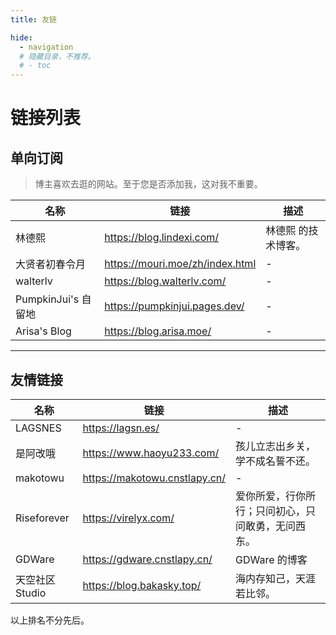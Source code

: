 ```yaml
---
title: 友链

hide:
  - navigation
  # 隐藏目录，不推荐。
  # - toc 
---
```


# 链接列表

## 单向订阅
> 博主喜欢去逛的网站。至于您是否添加我，这对我不重要。

| 名称 | 链接 | 描述 |
| ---- | ---- | ---- |
| 林德熙 | <https://blog.lindexi.com/> | 林德熙 的技术博客。 |
| 大贤者初春令月 | <https://mouri.moe/zh/index.html> | - |
| walterlv |<https://blog.walterlv.com/> | - |
| PumpkinJui's 自留地 | <https://pumpkinjui.pages.dev/> | - |
| Arisa's Blog | <https://blog.arisa.moe/> | - |

---

## 友情链接
| 名称 | 链接 | 描述 |
| ---- | ---- | ---- |
| LAGSNES | <https://lagsn.es/> | - |
| 是阿改哦 | <https://www.haoyu233.com/> | 孩儿立志出乡关，学不成名誓不还。 |
| makotowu | <https://makotowu.cnstlapy.cn/> | - |
| Riseforever | <https://virelyx.com/> | 爱你所爱，行你所行；只问初心，只问敢勇，无问西东。 |
| GDWare | <https://gdware.cnstlapy.cn/> | GDWare 的博客 |
| 天空社区Studio | <https://blog.bakasky.top/> | 海内存知己，天涯若比邻。 |

以上排名不分先后。
